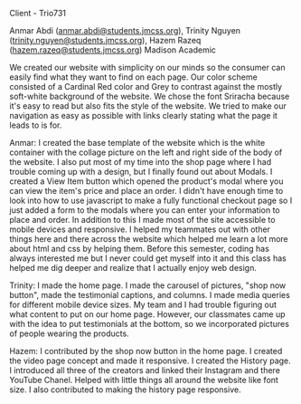 Client - Trio731

Anmar Abdi (anmar.abdi@students.jmcss.org), Trinity Nguyen (trinity.nguyen@students.jmcss.org), Hazem Razeq (hazem.razeq@students.jmcss.org)
Madison Academic


We created our website with simplicity on our minds so the consumer can easily find what they want to find on each page.
Our color scheme consisted of a Cardinal Red color and Grey to contrast against the mostly soft-white background of the website.
We chose the font Sriracha because it's easy to read but also fits the style of the website.
We tried to make our navigation as easy as possible with links clearly stating what the page it leads to is for.

Anmar:
I created the base template of the website which is the white container with the collage picture on the left and right side of the body of the website. I also put most of my time into the shop page where I had trouble coming up with a design, but I finally found out about Modals. I created a View Item button which opened the product's modal where you can view the item's price and place an order. I didn't have enough time to look into how to use javascript to make a fully functional checkout page so I just added a form to the modals where you can enter your information to place and order. In addition to this I made most of the site accessible to mobile devices and responsive. I helped my teammates out with other things here and there across the website which helped me learn a lot more about html and css by helping them. Before this semester, coding has always interested me but I never could get myself into it and this class has helped me dig deeper and realize that I actually enjoy web design.

Trinity:
I made the home page. I made the carousel of pictures, "shop now button", made the testimonial captions, and columns. I made media queries for different mobile device sizes. My team and I had trouble figuring out what content to put on our home page. However, our classmates came up with the idea to put testimonials at the bottom, so we incorporated pictures of people wearing the products.

Hazem:
I contributed by the shop now button in the home page. I created the video page concept and made it responsive. I created the History page. I introduced all three of the creators and linked their Instagram and there YouTube Chanel. Helped with little things all around the website like font size. I also contributed to making the history page responsive.
